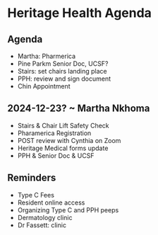 # Heritage Health Agenda

## Agenda

* Martha: Pharmerica
* Pine Parkm Senior Doc, UCSF?
* Stairs: set chairs landing place
* PPH: review and sign document
* Chin Appointment

## 2024-12-23? ~ Martha Nkhoma

* Stairs &amp; Chair Lift Safety Check
* Pharamerica Registration
* POST review with Cynthia on Zoom
* Heritage Medical forms update
* PPH &amp; Senior Doc &amp; UCSF

## Reminders

* Type C Fees
* Resident online access
* Organizing Type C and PPH peeps
* Dermatology clinic
* Dr Fassett: clinic